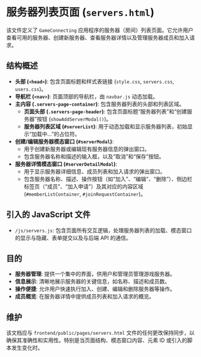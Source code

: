 # 服务器列表页面 (`servers.html`)

该文件定义了 `GameConnecting` 应用程序的服务器（房间）列表页面。它允许用户查看可用的服务器、创建新服务器、查看服务器详情以及管理服务器成员和加入请求。

## 结构概述

-   **头部 (`<head>`)**: 包含页面标题和样式表链接 (`style.css`, `servers.css`, `users.css`)。
-   **导航栏 (`<nav>`)**: 页面顶部的导航栏，由 `navbar.js` 动态加载。
-   **主内容 (`.servers-page-container`)**: 包含服务器列表的头部和列表区域。
    -   **页面头部 (`.servers-page-header`)**: 包含页面标题“服务器列表”和“创建服务器”按钮 (`showAddServerModal()`)。
    -   **服务器列表区域 (`#serverList`)**: 用于动态加载和显示服务器列表，初始显示“加载中...”的占位符。
-   **创建/编辑服务器模态窗口 (`#serverModal`)**: 
    -   用于创建新服务器或编辑现有服务器信息的弹出窗口。
    -   包含服务器名称和描述的输入框，以及“取消”和“保存”按钮。
-   **服务器详情模态窗口 (`#serverDetailModal`)**: 
    -   用于显示服务器详细信息、成员列表和加入请求的弹出窗口。
    -   包含服务器名称、描述、操作按钮（如“加入”、“编辑”、“删除”）、侧边栏标签页（“成员”、“加入申请”）及其对应的内容区域 (`#memberListContainer`, `#joinRequestContainer`)。

## 引入的 JavaScript 文件

-   `/js/servers.js`: 包含页面所有交互逻辑，处理服务器列表的加载、模态窗口的显示与隐藏、表单提交以及与后端 API 的通信。

## 目的

-   **服务器管理**: 提供一个集中的界面，供用户和管理员管理游戏服务器。
-   **信息展示**: 清晰地展示服务器的关键信息，如名称、描述和成员数。
-   **操作便捷**: 允许用户快速执行加入、创建、编辑和删除服务器等操作。
-   **成员概览**: 在服务器详情中提供成员列表和加入请求的概览。

## 维护

该文档应与 `frontend/public/pages/servers.html` 文件的任何更改保持同步，以确保其准确性和实用性。特别是当页面结构、模态窗口内容、元素 ID 或引入的脚本发生变化时。
